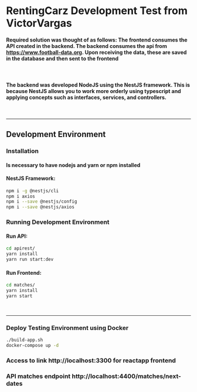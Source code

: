 # RentingCarz Development Test from VictorVargas

#### Required solution was thought of as follows: The frontend consumes the API created in the backend. The backend consumes the api from https://www.football-data.org. Upon receiving the data, these are saved in the database and then sent to the frontend 

<br>

#### The backend was developed NodeJS using the NestJS framework. This is because NestJS allows you to work more orderly using typescript and applying concepts such as interfaces, services, and controllers.

<br><hr>


## Development Environment

### Installation

#### Is necessary to have nodejs and yarn or npm installed
#### NestJS Framework:

```sh
npm i -g @nestjs/cli
npm i axios
npm i --save @nestjs/config
npm i --save @nestjs/axios

```

### Running Development Environment
#### Run API:
```sh
cd apirest/
yarn install
yarn run start:dev
```
#### Run Frontend:
```sh
cd matches/
yarn install
yarn start
```
<br><hr>

### Deploy Testing Environment using Docker

```sh
./build-app.sh
docker-compose up -d
```

### Access to link http://localhost:3300 for reactapp frontend

### API matches endpoint http://localhost:4400/matches/next-dates